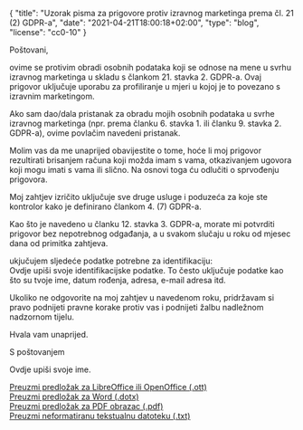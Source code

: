 {
    "title": "Uzorak pisma za prigovore protiv izravnog marketinga prema čl. 21 (2) GDPR-a",
    "date": "2021-04-21T18:00:18+02:00",
    "type": "blog",
    "license": "cc0-10"
}

<div class="blog-letter">
<p>Poštovani,</p>

<p>ovime se protivim obradi osobnih podataka koji se odnose na mene u svrhu izravnog marketinga u skladu s člankom 21. stavka 2. GDPR-a. Ovaj prigovor uključuje uporabu za profiliranje u mjeri u kojoj je to povezano s izravnim marketingom.</p>

<p>Ako sam dao/dala pristanak za obradu mojih osobnih podataka u svrhe izravnog marketinga (npr. prema članku 6. stavka 1. ili članku 9. stavka 2. GDPR-a), ovime povlačim navedeni pristanak.</p>

<p>Molim vas da me unaprijed obavijestite o tome, hoće li moj prigovor rezultirati brisanjem računa koji možda imam s vama, otkazivanjem ugovora koji mogu imati s vama ili slično. Na osnovi toga ću odlučiti o sprvođenju prigovora.</p>

<p>Moj zahtjev izričito uključuje  sve druge usluge i poduzeća za koje ste kontrolor kako je definirano člankom 4. (7) GDPR-a.</p>

<p>Kao što je navedeno u članku 12. stavka 3. GDPR-a, morate mi potvrditi prigovor bez nepotrebnog odgađanja, a u svakom slučaju u roku od mjesec dana od primitka zahtjeva.</p>

<p>ukjučujem sljedeće podatke potrebne za identifikaciju:<br>
<span class="blog-letter-fill-in">Ovdje upiši svoje identifikacijske podatke. To često uključuje podatke kao što su tvoje ime, datum rođenja, adresa, e-mail adresa itd.</span></p>

<p>Ukoliko ne odgovorite na moj zahtjev u navedenom roku, pridržavam si pravo podnijeti pravne korake protiv vas i podnijeti žalbu nadležnom nadzornom tijelu.</p>

<p>Hvala vam unaprijed.</p>

<p>S poštovanjem</p>

<p><span class="blog-letter-fill-in">Ovdje upiši svoje ime.</span></p>
</div>

<a href="/downloads/uzorak-pismo-gdpr-prigovor-zahtjev-osobnipodaci.org.ott" class="button button-primary" style="margin-bottom: 10px;">Preuzmi predložak za LibreOffice ili OpenOffice (.ott)</a><br>
<a href="/downloads/uzorak-pismo-gdpr-prigovor-zahtjev-osobnipodaci.org.dotx" class="button button-secondary" style="margin-bottom: 10px;">Preuzmi predložak za Word (.dotx)</a><br>
<a href="/downloads/uzorak-pismo-gdpr-prigovor-zahtjev-osobnipodaci.org.pdf" class="button button-secondary" style="margin-bottom: 10px;">Preuzmi predložak za PDF obrazac (.pdf)</a><br>
<a href="/downloads/uzorak-pismo-gdpr-prigovor-zahtjev-osobnipodaci.org.txt" class="button button-secondary">Preuzmi neformatiranu tekstualnu datoteku (.txt)</a>
